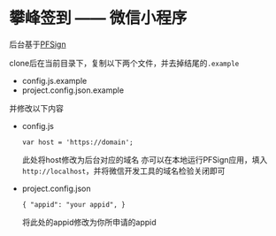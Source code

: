 # 攀峰签到 —— 微信小程序

后台基于[PFSign](https://github.com/panfengstudio/PFSign)

clone后在当前目录下，复制以下两个文件，并去掉结尾的`.example`

- config.js.example
- project.config.json.example

并修改以下内容

- config.js

    `var host = 'https://domain';`

    此处将host修改为后台对应的域名
    亦可以在本地运行PFSign应用，填入`http://localhost`，并将微信开发工具的域名检验关闭即可

- project.config.json

    `{ "appid": "your appid", }`

    将此处的appid修改为你所申请的appid